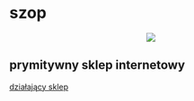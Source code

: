 # szop

<p align="center"><img src="https://protelekom.pl/storage/img/protelekom.png"></p>

## prymitywny sklep internetowy

[działający sklep](https://protelekom.pl/)
